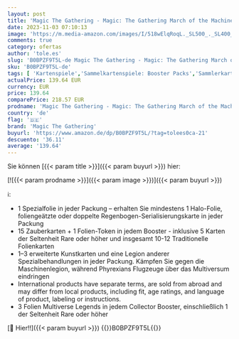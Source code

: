 ```yaml
---
layout: post
title: 'Magic The Gathering - Magic: The Gathering March of the Machine Collector Booster Box  12 Packs  Englische Version '
date: 2023-11-03 07:10:13
image: 'https://m.media-amazon.com/images/I/518wElqRoqL._SL500_._SL400_.jpg'
comments: true
category: ofertas
author: 'tole.es'
slug: 'B0BPZF9T5L-de Magic The Gathering - Magic: The Gathering March of the...'
sku: 'B0BPZF9T5L-de'
tags: [ 'Kartenspiele','Sammelkartenspiele: Booster Packs','Sammlerkartenspiele','Spiele','Spielzeug','magic the gathering','🇩🇪', ]
actualPrice: 139.64 EUR
currency: EUR
price: 139.64
comparePrice: 218.57 EUR
prodname: 'Magic The Gathering - Magic: The Gathering March of the Machine Collector Booster Box  12 Packs  Englische Version '
country: 'de'
flag: '🇩🇪'
brand: 'Magic The Gathering'
buyurl: 'https://www.amazon.de/dp/B0BPZF9T5L/?tag=tolees0ca-21'
descuento: '36.11'
average: '139.64'
---
```


Sie können [{{< param title >}}]({{< param buyurl >}}) hier:

[![{{< param prodname >}}]({{< param image >}})]({{< param buyurl >}})

ℹ️:

- 1 Spezialfolie in jeder Packung – erhalten Sie mindestens 1 Halo-Folie, foliengeätzte oder doppelte Regenbogen-Serialisierungskarte in jeder Packung
- 15 Zauberkarten + 1 Folien-Token in jedem Booster - inklusive 5 Karten der Seltenheit Rare oder höher und insgesamt 10-12 Traditionelle Folienkarten
- 1–3 erweiterte Kunstkarten und eine Legion anderer Spezialbehandlungen in jeder Packung. Kämpfen Sie gegen die Maschinenlegion, während Phyrexians Flugzeuge über das Multiversum eindringen
- International products have separate terms, are sold from abroad and may differ from local products, including fit, age ratings, and language of product, labeling or instructions.
- 3 Folien Multiverse Legends in jedem Collector Booster, einschließlich 1 der Seltenheit Rare oder höher

[🛒 Hier!!]({{< param buyurl >}})
{{<world>}}B0BPZF9T5L{{</world>}}
